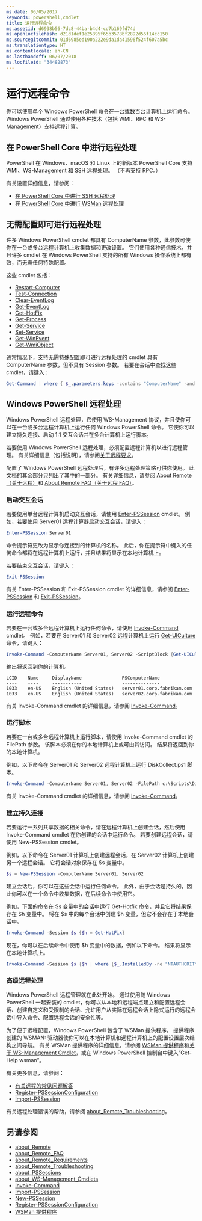 ```yaml
---
ms.date: 06/05/2017
keywords: powershell,cmdlet
title: 运行远程命令
ms.assetid: d6938b56-7dc8-44ba-b4d4-cd7b169fd74d
ms.openlocfilehash: d21d1def1e25895f65b3578bf2892d56f14cc150
ms.sourcegitcommit: 01d6985ed190a222e9da1da41596f524f607a5bc
ms.translationtype: HT
ms.contentlocale: zh-CN
ms.lasthandoff: 06/07/2018
ms.locfileid: "34482873"
---
```

# <a name="running-remote-commands"></a>运行远程命令

你可以使用单个 Windows PowerShell 命令在一台或数百台计算机上运行命令。 Windows PowerShell 通过使用各种技术（包括 WMI、RPC 和 WS-Management）支持远程计算。

## <a name="remoting-in-powershell-core"></a>在 PowerShell Core 中进行远程处理

PowerShell 在 Windows、macOS 和 Linux 上的新版本 PowerShell Core 支持 WMI、WS-Management 和 SSH 远程处理。
（不再支持 RPC。）

有关设置详细信息，请参阅：

* [在 PowerShell Core 中进行 SSH 远程处理][ssh-remoting]
* [在 PowerShell Core 中进行 WSMan 远程处理][wsman-remoting]

## <a name="remoting-without-configuration"></a>无需配置即可进行远程处理

许多 Windows PowerShell cmdlet 都具有 ComputerName 参数，此参数可使你在一台或多台远程计算机上收集数据和更改设置。 它们使用各种通信技术，并且许多 cmdlet 在 Windows PowerShell 支持的所有 Windows 操作系统上都有效，而无需任何特殊配置。

这些 cmdlet 包括：

* [Restart-Computer](https://go.microsoft.com/fwlink/?LinkId=821625)
* [Test-Connection](https://go.microsoft.com/fwlink/?LinkId=821646)
* [Clear-EventLog](https://go.microsoft.com/fwlink/?LinkId=821568)
* [Get-EventLog](https://go.microsoft.com/fwlink/?LinkId=821585)
* [Get-HotFix](https://go.microsoft.com/fwlink/?LinkId=821586)
* [Get-Process](https://go.microsoft.com/fwlink/?linkid=821590)
* [Get-Service](https://go.microsoft.com/fwlink/?LinkId=821593)
* [Set-Service](https://go.microsoft.com/fwlink/?LinkId=821633)
* [Get-WinEvent](https://go.microsoft.com/fwlink/?linkid=821529)
* [Get-WmiObject](https://go.microsoft.com/fwlink/?LinkId=821595)

通常情况下，支持无需特殊配置即可进行远程处理的 cmdlet 具有 ComputerName 参数，但不具有 Session 参数。 若要在会话中查找这些 cmdlet，请键入：

```powershell
Get-Command | where { $_.parameters.keys -contains "ComputerName" -and $_.parameters.keys -notcontains "Session"}
```

## <a name="windows-powershell-remoting"></a>Windows PowerShell 远程处理

Windows PowerShell 远程处理，它使用 WS-Management 协议，并且使你可以在一台或多台远程计算机上运行任何 Windows PowerShell 命令。 它使你可以建立持久连接、启动 1:1 交互会话并在多台计算机上运行脚本。

若要使用 Windows PowerShell 远程处理，必须配置远程计算机以进行远程管理。 有关详细信息（包括说明），请参阅[关于远程要求](https://technet.microsoft.com/library/dd315349.aspx)。

配置了 Windows PowerShell 远程处理后，有许多远程处理策略可供你使用。 此文档的其余部分只列出了其中的一部分。 有关详细信息，请参阅 [About Remote（关于远程）](https://technet.microsoft.com/library/dd347744.aspx)和 [About Remote FAQ（关于远程 FAQ）](https://technet.microsoft.com/library/dd347744.aspx)。

### <a name="start-an-interactive-session"></a>启动交互会话

若要使用单台远程计算机启动交互会话，请使用 [Enter-PSSession](https://go.microsoft.com/fwlink/?LinkId=821477) cmdlet。
例如，若要使用 Server01 远程计算器启动交互会话，请键入：

```powershell
Enter-PSSession Server01
```

命令提示符更改为显示你连接到的计算机的名称。 此后，你在提示符中键入的任何命令都将在远程计算机上运行，并且结果将显示在本地计算机上。

若要结束交互会话，请键入：

```powershell
Exit-PSSession
```

有关 Enter-PSSession 和 Exit-PSSession cmdlet 的详细信息，请参阅 [Enter-PSSession](https://go.microsoft.com/fwlink/?LinkId=821477) 和 [Exit-PSSession](https://go.microsoft.com/fwlink/?LinkID=821478)。

### <a name="run-a-remote-command"></a>运行远程命令

若要在一台或多台远程计算机上运行任何命令，请使用 [Invoke-Command](https://go.microsoft.com/fwlink/?LinkId=821493) cmdlet。
例如，若要在 Server01 和 Server02 远程计算机上运行 [Get-UICulture ](https://go.microsoft.com/fwlink/?LinkId=821806) 命令，请键入：

```powershell
Invoke-Command -ComputerName Server01, Server02 -ScriptBlock {Get-UICulture}
```

输出将返回到你的计算机。

```output
LCID    Name     DisplayName               PSComputerName
----    ----     -----------               --------------
1033    en-US    English (United States)   server01.corp.fabrikam.com
1033    en-US    English (United States)   server02.corp.fabrikam.com
```

有关 Invoke-Command cmdlet 的详细信息，请参阅 [Invoke-Command](https://go.microsoft.com/fwlink/?LinkId=821493)。

### <a name="run-a-script"></a>运行脚本

若要在一台或多台远程计算机上运行脚本，请使用 Invoke-Command cmdlet 的 FilePath 参数。 该脚本必须在你的本地计算机上或可由其访问。 结果将返回到你的本地计算机。

例如，以下命令在 Server01 和 Server02 远程计算机上运行 DiskCollect.ps1 脚本。

```powershell
Invoke-Command -ComputerName Server01, Server02 -FilePath c:\Scripts\DiskCollect.ps1
```

有关 Invoke-Command cmdlet 的详细信息，请参阅 [Invoke-Command](https://go.microsoft.com/fwlink/?LinkId=821493)。

### <a name="establish-a-persistent-connection"></a>建立持久连接

若要运行一系列共享数据的相关命令，请在远程计算机上创建会话，然后使用 Invoke-Command cmdlet 在你创建的会话中运行命令。 若要创建远程会话，请使用 New-PSSession cmdlet。

例如，以下命令在 Server01 计算机上创建远程会话，在 Server02 计算机上创建另一个远程会话。 它将会话对象保存在 $s 变量中。

```powershell
$s = New-PSSession -ComputerName Server01, Server02
```

建立会话后，你可以在这些会话中运行任何命令。 此外，由于会话是持久的，因此你可以在一个命令中收集数据，在后续命令中使用它。

例如，下面的命令在 $s 变量中的会话中运行 Get-Hotfix 命令，并且它将结果保存在 $h 变量中。 将在 $s 中的每个会话中创建 $h 变量，但它不会存在于本地会话中。

```powershell
Invoke-Command -Session $s {$h = Get-HotFix}
```

现在，你可以在后续命令中使用 $h 变量中的数据，例如以下命令。 结果将显示在本地计算机上。

```powershell
Invoke-Command -Session $s {$h | where {$_.InstalledBy -ne "NTAUTHORITY\SYSTEM"}}
```

### <a name="advanced-remoting"></a>高级远程处理

Windows PowerShell 远程管理就在此处开始。 通过使用随 Windows PowerShell 一起安装的 cmdlet，你可以从本地和远程端点建立和配置远程会话、创建自定义和受限制的会话、允许用户从实际在远程会话上隐式运行的远程会话中导入命令、配置远程会话的安全性等。

为了便于远程配置，Windows PowerShell 包含了 WSMan 提供程序。 提供程序创建的 WSMAN: 驱动器使你可以在本地计算机和远程计算机上的配置设置层次结构之间导航。
有关 WSMan 提供程序的详细信息，请参阅 [WSMan 提供程序](https://technet.microsoft.com/library/dd819476.aspx)和[关于 WS-Management Cmdlet](https://technet.microsoft.com/library/dd819481.aspx)，或在 Windows PowerShell 控制台中键入“Get-Help wsman”。

有关更多信息，请参阅：

- [有关远程的常见问题解答](https://technet.microsoft.com/library/dd315359.aspx)
- [Register-PSSessionConfiguration](https://go.microsoft.com/fwlink/?LinkId=821508)
- [Import-PSSession](https://go.microsoft.com/fwlink/?LinkId=821821)

有关远程处理错误的帮助，请参阅 [about_Remote_Troubleshooting](https://technet.microsoft.com/library/dd347642.aspx)。

## <a name="see-also"></a>另请参阅

- [about_Remote](https://technet.microsoft.com/library/9b4a5c87-9162-4adf-bdfe-fbc80b9b8970)
- [about_Remote_FAQ](https://technet.microsoft.com/library/e23702fd-9415-4a98-9975-390a4d3adc42)
- [about_Remote_Requirements](https://technet.microsoft.com/library/da213949-134c-4741-b307-81f4492ba1bd)
- [about_Remote_Troubleshooting](https://technet.microsoft.com/library/2f890148-8578-49ed-85ea-79a489dd6317)
- [about_PSSessions](https://technet.microsoft.com/library/7a9b4e0e-fa1b-47b0-92f6-6e2995d70acb)
- [about_WS-Management_Cmdlets](https://technet.microsoft.com/library/6ed3370a-ea10-45a5-9493-696aeace27ed)
- [Invoke-Command](https://go.microsoft.com/fwlink/?LinkId=821493)
- [Import-PSSession](https://go.microsoft.com/fwlink/?LinkId=821821)
- [New-PSSession](https://go.microsoft.com/fwlink/?LinkId=821498)
- [Register-PSSessionConfiguration](https://go.microsoft.com/fwlink/?LinkId=821508)
- [WSMan 提供程序](https://technet.microsoft.com/library/66fe1241-e08f-49ca-832f-a84c33ca8735)

[wsman-remoting]: WSMan-Remoting-in-PowerShell-Core.md
[ssh-remoting]: SSH-Remoting-in-PowerShell-Core.md